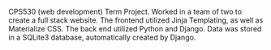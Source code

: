 CPS530 (web development) Term Project. Worked in a team of two to create a full stack website. The frontend utilized Jinja Templating, as well as Materialize CSS. The back end utilized Python and Django. Data was stored in a SQLite3 database, automatically created by Django.
